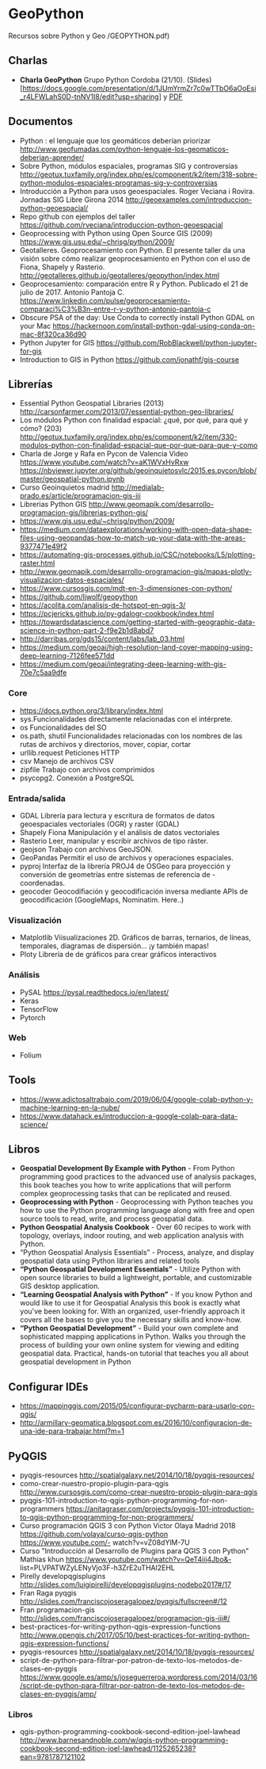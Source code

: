 # GeoPython
Recursos sobre Python y Geo
/GEOPYTHON.pdf)
## Charlas
- **Charla GeoPython** Grupo Python Cordoba (21/10). (Slides)[https://docs.google.com/presentation/d/1JUmYrmZr7c0wTTbO6aOoEsi_r4LFWLahS0D-tnNV1I8/edit?usp=sharing] y [PDF](/pythoncordoba2019/GEOPYTHON.pdf)


## Documentos

- Python : el lenguaje que los geomáticos deberían priorizar http://www.geofumadas.com/python-lenguaje-los-geomaticos-deberian-aprender/
- Sobre Python, módulos espaciales, programas SIG y controversias http://geotux.tuxfamily.org/index.php/es/component/k2/item/318-sobre-python-modulos-espaciales-programas-sig-y-controversias
- Introducción a Python para usos geoespaciales. Roger Veciana i Rovira. Jornadas SIG Libre Girona 2014 http://geoexamples.com/introduccion-python-geoespacial/
- Repo github con ejemplos del taller https://github.com/rveciana/introduccion-python-geoespacial
- Geoprocessing with Python using Open Source GIS (2009) https://www.gis.usu.edu/~chrisg/python/2009/
- Geotalleres. Geoprocesamiento con Python. El presente taller da una visión sobre cómo realizar geoprocesamiento en Python con el uso de Fiona, Shapely y Rasterio. http://geotalleres.github.io/geotalleres/geopython/index.html
- Geoprocesamiento: comparación entre R y Python. Publicado el 21 de julio de 2017.  Antonio Pantoja C. https://www.linkedin.com/pulse/geoprocesamiento-comparaci%C3%B3n-entre-r-y-python-antonio-pantoja-c
- Obscure PSA of the day: Use Conda to correctly install Python GDAL on your Mac https://hackernoon.com/install-python-gdal-using-conda-on-mac-8f320ca36d90
- Python Jupyter for GIS  https://github.com/RobBlackwell/python-jupyter-for-gis
- Introduction to GIS in Python https://github.com/jonathf/gis-course


## Librerías

- Essential Python Geospatial Libraries (2013) http://carsonfarmer.com/2013/07/essential-python-geo-libraries/
- Los módulos Python con finalidad espacial: ¿qué, por qué, para qué y cómo? (203) http://geotux.tuxfamily.org/index.php/es/component/k2/item/330-modulos-python-con-finalidad-espacial-que-por-que-para-que-y-como
- Charla de Jorge y Rafa en Pycon de Valencia Video https://www.youtube.com/watch?v=aK1WVxHvRxw https://nbviewer.jupyter.org/github/geoinquietosvlc/2015.es.pycon/blob/master/geospatial-python.ipynb
- Curso Geoinquietos madrid http://medialab-prado.es/article/programacion-gis-iii 
- Librerias Python GIS http://www.geomapik.com/desarrollo-programacion-gis/librerias-python-gis/
- https://www.gis.usu.edu/~chrisg/python/2009/
- https://medium.com/dataexplorations/working-with-open-data-shape-files-using-geopandas-how-to-match-up-your-data-with-the-areas-9377471e49f2
- https://automating-gis-processes.github.io/CSC/notebooks/L5/plotting-raster.html
- http://www.geomapik.com/desarrollo-programacion-gis/mapas-plotly-visualizacion-datos-espaciales/
- https://www.cursosgis.com/mdt-en-3-dimensiones-con-python/
- https://github.com/ljwolf/geopython
- https://acolita.com/analisis-de-hotspot-en-qgis-3/
- https://pcjericks.github.io/py-gdalogr-cookbook/index.html
- https://towardsdatascience.com/getting-started-with-geographic-data-science-in-python-part-2-f9e2b1d8abd7
- http://darribas.org/gds15/content/labs/lab_03.html
- https://medium.com/geoai/high-resolution-land-cover-mapping-using-deep-learning-7126fee571dd
- https://medium.com/geoai/integrating-deep-learning-with-gis-70e7c5aa9dfe



### Core
- https://docs.python.org/3/library/index.html
- sys.Funcionalidades directamente relacionadas con el intérprete.
- os Funcionalidades del SO
- os.path, shutil Funcionalidades relacionadas con los nombres de las rutas de archivos y directorios, mover, copiar, cortar
- urllib.request Peticiones HTTP
- csv Manejo de archivos CSV
- zipfile Trabajo con archivos comprimidos
- psycopg2. Conexión a PostgreSQL

### Entrada/salida

- GDAL Librería para lectura y escritura de formatos de datos geoespaciales vectoriales (OGR) y raster (GDAL)
- Shapely Fiona Manipulación y el análisis de datos vectoriales
- Rasterio Leer, manipular y escribir archivos de tipo ráster.
- geojson Trabajo con archivos GeoJSON.
- GeoPandas Permitir el uso de archivos y operaciones espaciales. 
- pyproj  Interfaz de la librería PROJ4 de OSGeo para proyección y conversión de geometrías entre sistemas de referencia de - coordenadas.
- geocoder Geocodifiación y geocodificación inversa mediante APIs de geocodificación (GoogleMaps, Nominatim. Here..)

### Visualización
- Matplotlib Viisualizaciones 2D. Gráficos de barras, ternarios, de líneas, temporales, diagramas de dispersión… ¡y también mapas!
- Ploty Librería de de gráficos para crear gráficos interactivos

### Análisis
- PySAL https://pysal.readthedocs.io/en/latest/
- Keras
- TensorFlow
- Pytorch

### Web
- Folium 


## Tools

- https://www.adictosaltrabajo.com/2019/06/04/google-colab-python-y-machine-learning-en-la-nube/
- https://www.datahack.es/introduccion-a-google-colab-para-data-science/

## Libros

- **Geospatial Development By Example with Python** - From Python programming good practices to the advanced use of analysis packages, this book teaches you how to write applications that will perform complex geoprocessing tasks that can be replicated and reused.
- **Geoprocessing with Python** - Geoprocessing with Python teaches you how to use the Python programming language along with free and open source tools to read, write, and process geospatial data.
- **Python Geospatial Analysis Cookbook** - Over 60 recipes to work with topology, overlays, indoor routing, and web application analysis with Python.
- “Python Geospatial Analysis Essentials” - Process, analyze, and display geospatial data using Python libraries and related tools
- **“Python Geospatial Development Essentials”** - Utilize Python with open source libraries to build a lightweight, portable, and customizable GIS desktop application.
- **“Learning Geospatial Analysis with Python”** - If you know Python and would like to use it for Geospatial Analysis this book is exactly what you've been looking for. With an organized, user-friendly approach it covers all the bases to give you the necessary skills and know-how.
- **“Python Geospatial Development”** - Build your own complete and sophisticated mapping applications in Python. Walks you through the process of building your own online system for viewing and editing geospatial data. Practical, hands-on tutorial that teaches you all about geospatial development in Python

## Configurar IDEs

- https://mappinggis.com/2015/05/configurar-pycharm-para-usarlo-con-qgis/
- http://armillary-geomatica.blogspot.com.es/2016/10/configuracion-de-una-ide-para-trabajar.html?m=1

## PyQGIS

- pyqgis-resources http://spatialgalaxy.net/2014/10/18/pyqgis-resources/
- como-crear-nuestro-propio-plugin-para-qgis http://www.cursosgis.com/como-crear-nuestro-propio-plugin-para-qgis
- pyqgis-101-introduction-to-qgis-python-programming-for-non-programmers https://anitagraser.com/projects/pyqgis-101-introduction-to-qgis-python-programming-for-non-programmers/
- Curso programación QGIS 3 con Python Victor Olaya Madrid 2018  https://github.com/volaya/curso-qgis-python https://www.youtube.com/- watch?v=vZ08dYlM-7U 
- Curso "Introducción al Desarrollo de Plugins para QGIS 3 con Python" Mathias khun  https://www.youtube.com/watch?v=QeT4iij4Jbo&- list=PLVPATWZyLENyVjo3F-h3ZrE2uTHAl2EHL
- Pirelly developqgisplugins http://slides.com/luigipirelli/developqgisplugins-nodebo2017#/17
- Fran Raga pyqgis http://slides.com/franciscojoseragalopez/pyqgis/fullscreen#/12
- Fran  programacion-gis http://slides.com/franciscojoseragalopez/programacion-gis-iii#/
- best-practices-for-writing-python-qgis-expression-functions http://www.opengis.ch/2017/05/10/best-practices-for-writing-python-qgis-expression-functions/
- pyqgis-resources http://spatialgalaxy.net/2014/10/18/pyqgis-resources/
- script-de-python-para-filtrar-por-patron-de-texto-los-metodos-de-clases-en-pyqgis https://www.google.es/amp/s/joseguerreroa.wordpress.com/2014/03/16/script-de-python-para-filtrar-por-patron-de-texto-los-metodos-de-clases-en-pyqgis/amp/

### Libros

- qgis-python-programming-cookbook-second-edition-joel-lawhead http://www.barnesandnoble.com/w/qgis-python-programming-cookbook-second-edition-joel-lawhead/1125265238?ean=9781787121102

